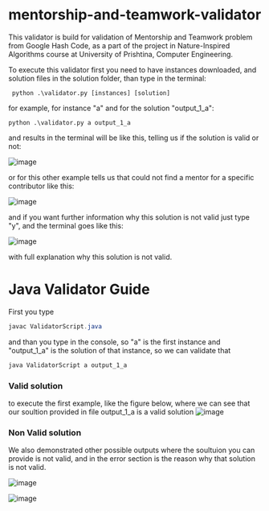 # mentorship-and-teamwork-validator

This validator is build for validation of Mentorship and Teamwork problem from Google Hash Code, as a part of the project in Nature-Inspired Algorithms course at University of Prishtina, Computer Engineering.

To execute this validator first you need to have instances downloaded, and solution files in the solution folder, than type in the terminal:
```text
 python .\validator.py [instances] [solution]
```

for example, for instance "a" and for the solution "output_1_a":

```console
python .\validator.py a output_1_a
```

and results in the terminal will be like this, telling us if the solution is valid or not:

![image](https://user-images.githubusercontent.com/58117020/228457145-40443bcf-629d-444e-95b8-9881d1c89318.png)

or for this other example tells us that could not find a mentor for a specific contributor like this:

![image](https://user-images.githubusercontent.com/58117020/228458784-c0397df6-7ba4-48c4-945c-4d2d08bc13fa.png)

and if you want further information why this solution is not valid just type "y", and the terminal goes like this:

![image](https://user-images.githubusercontent.com/58117020/228459163-55bee98f-c061-43c7-8321-a5086909232b.png)

with full explanation why this solution is not valid.


# Java Validator Guide
First you type
```java
javac ValidatorScript.java
```

and than you type in the console, so "a" is the first instance and "output_1_a" is the solution of that instance, so we can validate that 


```java
java ValidatorScript a output_1_a
```
### Valid solution
to execute the first example, like the figure below, where we can see that our soultion provided in file output_1_a is a valid solution
![image](https://user-images.githubusercontent.com/117693854/230823931-9a6400ed-61b9-40f7-9ff7-b392ce4ed2e3.png)

### Non Valid solution
We also demonstrated other possible outputs where the soultuion you can provide is not valid, and in the error section is the reason why that solution is not valid.

![image](https://user-images.githubusercontent.com/117693854/230827686-e2c49a82-adab-4653-a718-077873b50c6e.png)

![image](https://user-images.githubusercontent.com/117693854/230827701-85e9ea5b-1be8-4505-9d2f-a3479ee64fa8.png)
